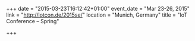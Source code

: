 +++
date = "2015-03-23T16:12:42+01:00"
event_date = "Mar 23-26, 2015"
link = "http://iotcon.de/2015se/"
location = "Munich, Germany"
title = "IoT Conference – Spring"

+++

